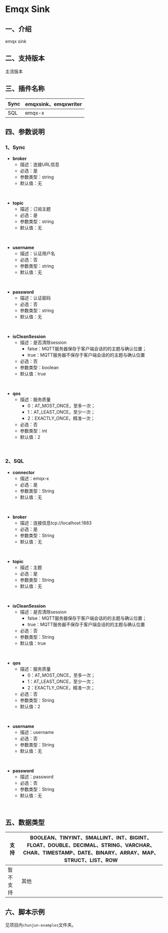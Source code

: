 # Emqx Sink

## 一、介绍
emqx sink

## 二、支持版本
主流版本


## 三、插件名称
| Sync | emqxsink、emqxwriter |
| --- | --- |
| SQL | emqx-x |


## 四、参数说明
### 1、Sync
- **broker**
  - 描述：连接URL信息
  - 必选：是
  - 参数类型：string
  - 默认值：无
<br />

- **topic**
  - 描述：订阅主题
  - 必选：是
  - 参数类型：string
  - 默认值：无
<br />

- **username**
  - 描述：认证用户名
  - 必选：否
  - 参数类型：string
  - 默认值：无
<br />

- **password**
  - 描述：认证密码
  - 必选：否
  - 参数类型：string
  - 默认值：无
<br />

- **isCleanSession**
  - 描述：是否清除session
    - false：MQTT服务器保存于客户端会话的的主题与确认位置；
    - true：MQTT服务器不保存于客户端会话的的主题与确认位置
  - 必选：否
  - 参数类型：boolean
  - 默认值：true
<br />

- **qos**
  - 描述：服务质量
    - 0：AT_MOST_ONCE，至多一次；
    - 1：AT_LEAST_ONCE，至少一次；
    - 2：EXACTLY_ONCE，精准一次；
  - 必选：否
  - 参数类型：int
  - 默认值：2
<br />
    
### 2、SQL
- **connector**
  - 描述：emqx-x
  - 必选：是
  - 参数类型：String
  - 默认值：无
<br />

- **broker**
  - 描述：连接信息tcp://localhost:1883
  - 必选：是
  - 参数类型：String
  - 默认值：无
<br />

- **topic**
  - 描述：主题
  - 必选：是
  - 参数类型：String
  - 默认值：无
<br />

- **isCleanSession**
  - 描述：是否清除session
    - false：MQTT服务器保存于客户端会话的的主题与确认位置；
    - true：MQTT服务器不保存于客户端会话的的主题与确认位置
  - 必选：否
  - 参数类型：String
  - 默认值：true
<br />

- **qos**
  - 描述：服务质量
    - 0：AT_MOST_ONCE，至多一次；
    - 1：AT_LEAST_ONCE，至少一次；
    - 2：EXACTLY_ONCE，精准一次；
  - 必选：否
  - 参数类型：String
  - 默认值：2
<br />

- **username**
  - 描述：username
  - 必选：否
  - 参数类型：String
  - 默认值：无
<br />

- **password**
  - 描述：password
  - 必选：否
  - 参数类型：String
  - 默认值：无
<br />
    
## 五、数据类型
| 支持 | BOOLEAN、TINYINT、SMALLINT、INT、BIGINT、FLOAT、DOUBLE、DECIMAL、STRING、VARCHAR、CHAR、TIMESTAMP、DATE、BINARY、ARRAY、MAP、STRUCT、LIST、ROW |
| --- | --- |
| 暂不支持 | 其他 |


## 六、脚本示例
见项目内`chunjun-examples`文件夹。
